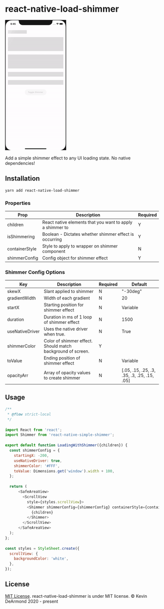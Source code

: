 # react-native-load-shimmer
![](https://github.com/dearmondk/react-native-load-shimmer/blob/media/shimmer-example.gif?raw=true)

Add a simple shimmer effect to any UI loading state.
No native dependencies!

## Installation

```sh
yarn add react-native-load-shimmer
```



### Properties
| Prop           | Description                                               | Required |
|----------------|-----------------------------------------------------------|----------|
| children       | React native elements that you want to apply a shimmer to | Y        |
| isShimmering   | Boolean - Dictates whether shimmer effect is occurring    | Y        |
| containerStyle | Style to apply to wrapper on shimmer component            | N        |
| shimmerConfig  | Config object for shimmer effect                          | Y        |

### Shimmer Config Options
| Key             | Description                                                 | Required | Default                                     |
|-----------------|-------------------------------------------------------------|----------|---------------------------------------------|
| skewX           | Slant applied to shimmer                                    | N        | "-30deg"                                    |
| gradientWidth   | Width of each gradient                                      | N        | 20                                          |
| startX          | Starting position for shimmer effect                        | N        | Variable                                    |
| duration        | Duration in ms of 1 loop of shimmer effect                  | N        | 1500                                        |
| useNativeDriver | Uses the native driver when true.                           | N        | True                                        |
| shimmerColor    | Color of shimmer effect. Should match background of screen. | Y        |                                             |
| toValue         | Ending position of shimmer effect                           | N        | Variable                                    |
| opacityArr      | Array of opacity values to create shimmer                   | N        | [.05, .15, .25, .3, .35, .3, .25, .15, .05] |

## Usage
```js
/**
 * @flow strict-local
 */

import React from 'react';
import Shimmer from 'react-native-simple-shimmer';

export default function LoadingWithShimmer({children}) {
  const shimmerConfig = {
    startingX: -200,
    useNativeDriver: true,
    shimmerColor: '#FFF',
    toValue: Dimensions.get('window').width + 100,
  };

  return (
      <SafeAreaView>
        <ScrollView
          style={styles.scrollView}>
          <Shimmer shimmerConfig={shimmerConfig} containerStyle={containerStyle} isShimmering={true}>
            {children}
          </Shimmer>
        </ScrollView>
      </SafeAreaView>
  );
};

const styles = StyleSheet.create({
  scrollView: {
    backgroundColor: 'white',
  },
});

```

## License

[MIT License](http://opensource.org/licenses/mit-license.html). react-native-load-shimmer is under MIT license. © Kevin DeArmond 2020 - present
